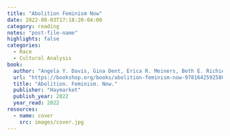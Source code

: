 ```yaml
---
title: "Abolition Feminism Now"
date: 2022-08-03T17:18:20-04:00
category: reading
notes: "post-file-name"
highlights: false
categories:
  - Race
  - Cultural Analysis
book:
  author: "Angela Y. Davis, Gina Dent, Erica R. Meiners, Beth E. Richie"
  url: "https://bookshop.org/books/abolition-feminism-now-9781642592580/9781642592580"
  title: "Abolition. Feminism. Now."
  publisher: "Haymarket"
  publish_year: 2022
  year_read: 2022
resources:
  - name: cover
    src: images/cover.jpg
---
```


